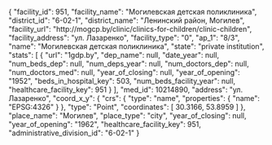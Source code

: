 {
    "facility_id": 951,
    "facility_name": "Могилевская детская поликлиника",
    "district_id": "6-02-1",
    "district_name": "Ленинский район, Могилев",
    "facility_url": "http:\/\/mogcp.by\/clinic\/clinics-for-children\/clinic-children",
    "facility_address": "ул. Лазаренко",
    "facility_type": "0",
    "ap_1": "8\/3",
    "name": "Могилевская детская поликлиника",
    "state": "private institution",
    "stats": [
        {
            "url": "1gdp.by",
            "dep_name": null,
            "date_year": null,
            "num_beds_dep": null,
            "num_deps_year": null,
            "num_doctors_dep": null,
            "num_doctors_med": null,
            "year_of_closing": null,
            "year_of_opening": "1952",
            "beds_in_hospital_key": 503,
            "num_beds_facility_year": null,
            "healthcare_facility_key": 951
        }
    ],
    "med_id": 10214890,
    "address": "ул. Лазаренко",
    "coord_x_y": {
        "crs": {
            "type": "name",
            "properties": {
                "name": "EPSG:4326"
            }
        },
        "type": "Point",
        "coordinates": [
            30.3166,
            53.8959
        ]
    },
    "place_name": "Могилев",
    "place_type": "city",
    "year_of_closing": null,
    "year_of_opening": "1962",
    "healthcare_facility_key": 951,
    "administrative_division_id": "6-02-1"
}